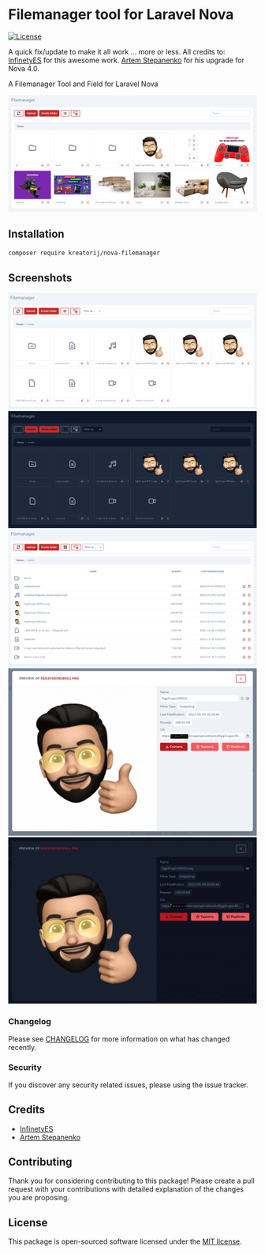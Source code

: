 # Filemanager tool for Laravel Nova

[![License](https://poser.pugx.org/stepanenko3/nova-filemanager/license)](https://packagist.org/packages/stepanenko3/nova-filemanager)

A quick fix/update to make it all work ... more or less. All credits to: [InfinetyES](https://github.com/InfinetyES/Nova-Filemanager) for this awesome work.
[Artem Stepanenko](https://github.com/stepanenko3) for his upgrade for Nova 4.0. 

A Filemanager Tool and Field for Laravel Nova

![screenshot of tool](screenshots/tool.png)

## Installation

```bash
composer require kreatorij/nova-filemanager
```

## Screenshots

![screenshot of tool](screenshots/tool-inside.png)
![screenshot of tool](screenshots/tool-inside-dark.png)
![screenshot of tool](screenshots/tool-list.png)
![screenshot of tool](screenshots/tool-detail.png)
![screenshot of tool](screenshots/tool-detail-dark.png)

### Changelog

Please see [CHANGELOG](CHANGELOG.md) for more information on what has changed recently.

### Security

If you discover any security related issues, please using the issue tracker.

## Credits

- [InfinetyES](https://github.com/InfinetyES/Nova-Filemanager)
- [Artem Stepanenko](https://github.com/stepanenko3)

## Contributing

Thank you for considering contributing to this package! Please create a pull request with your contributions with detailed explanation of the changes you are proposing.

## License

This package is open-sourced software licensed under the [MIT license](LICENSE.md).
